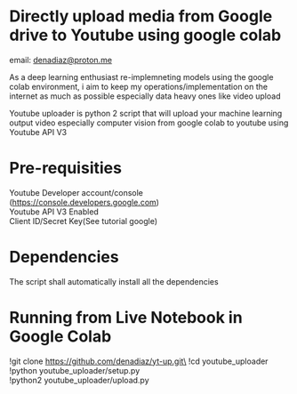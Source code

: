 # Directly upload media from Google drive to Youtube using google colab
email: denadiaz@proton.me

As a deep learning enthusiast re-implemneting models using the google colab environment,
i aim to keep my operations/implementation on the internet as much as possible especially data heavy ones like video upload

Youtube uploader is python 2 script that will upload your machine learning output video especially computer vision from 
google colab to youtube using Youtube API V3

# Pre-requisities
Youtube Developer account/console (https://console.developers.google.com) \
Youtube API V3 Enabled\
Client ID/Secret Key(See tutorial google)

# Dependencies
The script shall automatically install all the dependencies 

# Running from Live Notebook in Google Colab
!git clone https://github.com/denadiaz/yt-up.git\
!cd youtube_uploader\
!python youtube_uploader/setup.py\
!python2 youtube_uploader/upload.py
